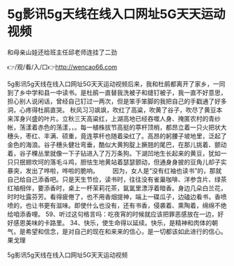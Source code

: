 # 5g影讯5g天线在线入口网址5G天天运动视频
和母亲山娃还给班主任邱老师连挂了二劲

👉/观/看/入/口👉http://wencao66.com

5g影讯5g天线在线入口网址5G天天运动视频后来，我和杜鹃都离开了家乡，一同到了乡中学和县一中读书。是杜鹃一直替我洗被子和缝钉被子，我一直不好意思，担心别人说闲话，曾经自己钉过一两次，但是笨手笨脚的我把自己的手戳通了好多洞，心疼得杜鹃直哭。
秋风习习飒飒，吹红了高粱，吹黄了谷子，吹尽了黄豆本来浑身兴盛的叶片。立秋三天高粱红，上湖高地已经吞噬人身、掩匿农村的青纱帐，荡漾着赤色的荡漾，，。每一植株拔节高挺的葶杆顶梢，都昂立着一只火把状大穗头，枣红、丰满、硕重，竟连葶杆也随着染红了。高昂的躬腰子坡地里，泛起了金色的海浪。谷子穗头健壮弯垂，酷似大黄狗腚上撅翘的尾巴，在那儿挑着、颤动着，谷子稞丛里就像一下子钻进入了万万条狗。下湖凹地生长起来的黄豆，犹如一只只抿翅坎坷的落毛斗鸡，胆怯生地黄站着瑟瑟颤动，但通身身披的豆角儿却子实暴突，发出了哗啦，哗啦的脆响。
　　因为，女人是“没有红袖也读书”的，那就自己给自己添香吧。只是天生节俭，读书时，往往没有雀巢咖啡、洋参含片、绿茶红袖相伴，要添香时，桌上一杯茉莉花茶，氤氲里漂浮着暗香。身边几朵白兰花，时时吐露芬芳。看得疲倦了，也不用香烟提神，端上一碟瓜子，边磕边看书，香喷喷的，也让书更有滋味。即使什么也没有，还有书香，侵袭着、熏陶着，绵绵不绝给咱添香哩。
	59、听过这句格言吗：吃夜宵的时候就应该把罪恶感放在一边，好好感恩美味的卡路里。
		34、快乐，使生命得以延续。快乐，是精神和肉体的朝气，是希望和信念，是对自己的现在和来来的信心，是一切都该如此进行的信心。果戈理

5g影讯5g天线在线入口网址5G天天运动视频
